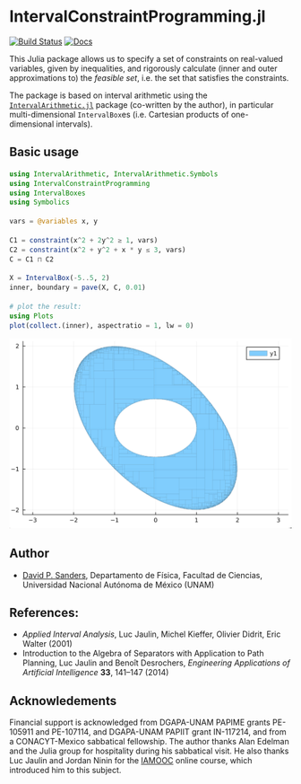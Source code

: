 # IntervalConstraintProgramming.jl

[![Build Status](https://github.com/JuliaIntervals/IntervalConstraintProgramming.jl/workflows/CI/badge.svg)](https://github.com/JuliaIntervals/IntervalConstraintProgramming.jl/actions/workflows/CI.yml)
[![Docs](https://img.shields.io/badge/docs-stable-blue.svg)](https://juliaintervals.github.io/pages/packages/intervalconstraintprogramming/)

This Julia package allows us to specify a set of constraints on real-valued variables,
given by inequalities, and
rigorously calculate (inner and outer approximations to) the *feasible set*,
i.e. the set that satisfies the constraints.

The package is based on interval arithmetic using the
[`IntervalArithmetic.jl`](https://github.com/JuliaIntervals/IntervalArithmetic.jl) package (co-written by the author),
in particular multi-dimensional `IntervalBox`es (i.e. Cartesian products of one-dimensional intervals).

<!-- ## Documentation
Documentation for the package is available [here](https://juliaintervals.github.io/pages/packages/intervalconstraintprogramming/).

The best way to learn how to use the package is to look at the tutorial, available in the organisation webpage [here](https://juliaintervals.github.io/pages/tutorials/tutorialConstraintProgramming/). -->

## Basic usage

```jl
using IntervalArithmetic, IntervalArithmetic.Symbols
using IntervalConstraintProgramming
using IntervalBoxes
using Symbolics

vars = @variables x, y

C1 = constraint(x^2 + 2y^2 ≥ 1, vars)
C2 = constraint(x^2 + y^2 + x * y ≤ 3, vars)
C = C1 ⊓ C2

X = IntervalBox(-5..5, 2)
inner, boundary = pave(X, C, 0.01)

# plot the result:
using Plots
plot(collect.(inner), aspectratio = 1, lw = 0)
```

![Inner and outer ellipse](ellipses.png)




## Author

- [David P. Sanders](http://sistemas.fciencias.unam.mx/~dsanders),
Departamento de Física, Facultad de Ciencias, Universidad Nacional Autónoma de México (UNAM)


## References:
- *Applied Interval Analysis*, Luc Jaulin, Michel Kieffer, Olivier Didrit, Eric Walter (2001)
- Introduction to the Algebra of Separators with Application to Path Planning, Luc Jaulin and Benoît Desrochers, *Engineering Applications of Artificial Intelligence* **33**, 141–147 (2014)

## Acknowledements
Financial support is acknowledged from DGAPA-UNAM PAPIME grants PE-105911 and PE-107114, and DGAPA-UNAM PAPIIT grant IN-117214, and from a CONACYT-Mexico sabbatical fellowship. The author thanks Alan Edelman and the Julia group for hospitality during his sabbatical visit. He also thanks Luc Jaulin and Jordan Ninin for the [IAMOOC](http://iamooc.ensta-bretagne.fr/) online course, which introduced him to this subject.
